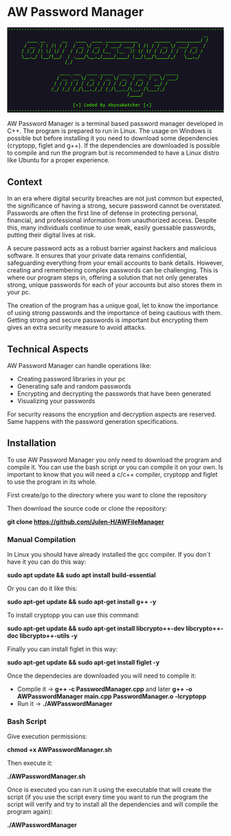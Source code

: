 # AW Password Manager

<img src="Banner/banner.png">

AW Password Manager is a terminal based password manager developed in C++. The program is prepared to run in Linux. The usage on Windows is possible but before installing it you need to download some dependencies (cryptopp, figlet and g++). If the dependencies are downloaded is possible to compile and run the program but is recommended to have a Linux distro like Ubuntu for a proper experience.

## Context

In an era where digital security breaches are not just common but expected, the significance of having a strong, secure password cannot be overstated. Passwords are often the first line of defense in protecting personal, financial, and professional information from unauthorized access. Despite this, many individuals continue to use weak, easily guessable passwords, putting their digital lives at risk.

A secure password acts as a robust barrier against hackers and malicious software. It ensures that your private data remains confidential, safeguarding everything from your email accounts to bank details. However, creating and remembering complex passwords can be challenging. This is where our program steps in, offering a solution that not only generates strong, unique passwords for each of your accounts but also stores them in your pc.

The creation of the program has a unique goal, let to know the importance of using strong passwords and the importance of being cautious with them. Getting strong and secure passwords is important but encrypting them gives an extra security measure to avoid attacks.

## Technical Aspects

AW Password Manager can handle operations like:
- Creating password libraries in your pc
- Generating safe and random passwords
- Encrypting and decrypting the passwords that have been generated
- Visualizing your passwords

For security reasons the encryption and decryption aspects are reserved. Same happens with the password generation specifications.

## Installation

To use AW Password Manager you only need to download the program and compile it. You can use the bash script or you can compile it on your own. Is important to know that you will need a c/c++ compiler, cryptopp and figlet to use the program in its whole.

First create/go to the directory where you want to clone the repository

Then download the source code or clone the repository:

<b>git clone https://github.com/Julen-H/AWFileManager</b>

### Manual Compilation

In Linux you should have already installed the gcc compiler. If you don´t have it you can do this way:

<b>sudo apt update && sudo apt install build-essential</b>

Or you can do it like this:

<b>sudo apt-get update && sudo apt-get install g++ -y</b>

To install cryptopp you can use this command:

<b>sudo apt-get update && sudo apt-get install libcrypto++-dev libcrypto++-doc libcrypto++-utils -y</b>

Finally you can install figlet in this way:

<b>sudo apt-get update && sudo apt-get install figlet -y</b>

Once the dependecies are downloaded you will need to compile it:

- Compile it -> <b>g++ -c PasswordManager.cpp</b> and later <b>g++ -o AWPasswordManager main.cpp PasswordManager.o -lcryptopp</b>
- Run it -> <b>./AWPasswordManager</b>

### Bash Script

Give execution permissions:

<b>chmod +x AWPasswordManager.sh</b> 

Then execute it:

<b>./AWPasswordManager.sh</b>

Once is executed you can run it using the executable that will create the script (if you use the script every time you want to run the program the script will verify and try to install all the dependencies and will compile the program again):

<b>./AWPasswordManager</b>


